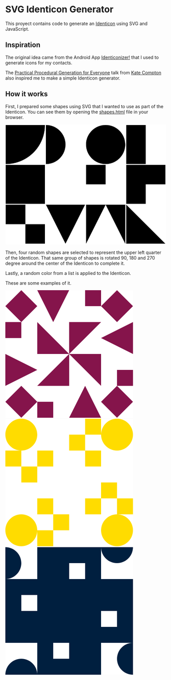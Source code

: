 # SVG Identicon Generator

This proyect contains code to generate an [Identicon](https://en.wikipedia.org/wiki/Identicon) using SVG and JavaScript.

## Inspiration

The original idea came from the Android App [Identiconizer!](https://f-droid.org/packages/com.germainz.identiconizer/) that I used to generate icons for my contacts.

The [Practical Procedural Generation for Everyone](https://www.youtube.com/watch?v=WumyfLEa6bU) talk from [Kate Compton](https://www.galaxykate.com/) also inspired me to make a simple Identicon generator.

## How it works

First, I prepared some shapes using SVG that I wanted to use as part of the Identicon.
You can see them by opening the [shapes.html](shapes.html) file in your browser.

![shapes](images/shapes.png)

Then, four random shapes are selected to represent the upper left quarter of the Identicon. That same group of shapes is rotated 90, 180 and 270 degree around the center of the Identicon to complete it.

Lastly, a random color from a list is applied to the Identicon.

These are some examples of it.

![identicon 1](images/identicon_1.png)
![identicon 2](images/identicon_2.png)
![identicon 3](images/identicon_3.png)
